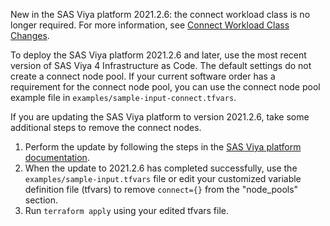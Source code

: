 New in the SAS Viya platform 2021.2.6: the connect workload class is no longer required. For more information, see [Connect Workload Class Changes](https://documentation.sas.com/?cdcId=itopscdc&cdcVersion=default&docsetId=itopswn&docsetTarget=n0jh2fbifqgoksn1uou9p2zgbzdy.htm#p15778dvqwzjtgn1e95nq9v0y1wv).
 
To deploy the SAS Viya platform 2021.2.6 and later, use the most recent version of SAS Viya 4 Infrastructure as Code. The default settings do not create a connect node pool. If your current software order has a requirement for the connect node pool, you can use the connect node pool example file in `examples/sample-input-connect.tfvars`.
 
If you are updating the SAS Viya platform to version 2021.2.6, take some additional steps to remove the connect nodes.

1.	Perform the update by following the steps in the [SAS Viya platform documentation](https://documentation.sas.com/?cdcId=itopscdc&cdcVersion=default&docsetId=k8sag&docsetTarget=p043aa4ghwwom6n1beyfifdgkve7.htm). 
2.	When the update to 2021.2.6 has completed successfully, use the `examples/sample-input.tfvars` file or edit your customized variable definition file (tfvars) to remove `connect={}` from the "node_pools" section.
3.	Run `terraform apply` using your edited tfvars file.
